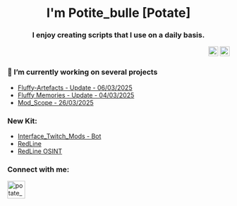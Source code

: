 <h1 align="center">I'm Potite_bulle [Potate]</h1>
<h3 align="center">I enjoy creating scripts that I use on a daily basis.</h3>

<div align="right">
  <img src="https://img.shields.io/static/v1?message=IEL&logo=IEL&label=&color=FFB8CE&logoColor=white&labelColor=&style=for-the-badge" height="22" alt="IEL logo"/>
  <img src="https://img.shields.io/static/v1?message=AEL&logo=AEL&label=&color=BBB4DA&logoColor=white&labelColor=&style=for-the-badge" height="22" alt="AEL logo"/>

</div>

<h3>🔭 I’m currently working on several projects</h3>

- [Fluffy-Artefacts - Update - 06/03/2025](https://github.com/PotiteBulle/Fluffy-Artefacts/tree/main)
- [Fluffy Memories - Update - 04/03/2025](https://github.com/PotiteBulle/FluffyMemories)
- [Mod_Scope - 26/03/2025](https://github.com/PotiteBulle/Mod_Scope)

### New Kit:
- [Interface_Twitch_Mods - Bot](https://github.com/PotiteBulle/Interface_Twitch_Mods)
- [RedLine](https://github.com/PotiteBulle/Redline-Report)
- [RedLine OSINT](https://github.com/PotiteBulle/Redline-OSINT)

<h3 align="left">Connect with me:</h3>
<p align="left"> <a href="https://bsky.app/profile/potatebulle.bsky.social" target="blank"><img src="https://upload.wikimedia.org/wikipedia/commons/7/7a/Bluesky_Logo.svg" alt="potate_bulle"  width="40" height="40"/></a> </p>
